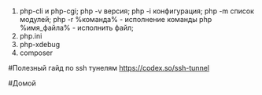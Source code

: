 #
1) php-cli и php-cgi;
php -v версия;
php -i конфигурация;
php -m список модулей;
php -r %команда% - исполнение команды php %имя_файла% - исполнить файл;
2) php.ini
3) php-xdebug
4) composer

#Полезный гайд по ssh тунелям
https://codex.so/ssh-tunnel

#Домой
